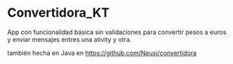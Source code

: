 # Convertidora_KT

App con funcionalidad básica sin validaciones para convertir pesos a euros y enviar mensajes entres una ativity y otra.

también hecha en Java en https://github.com/Neusj/convertidora
